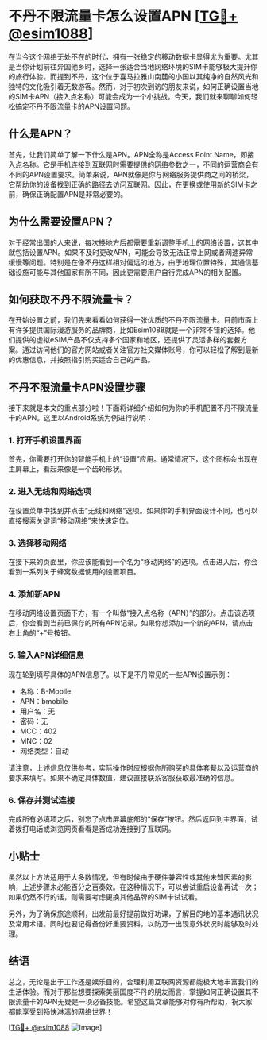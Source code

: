 # 不丹不限流量卡怎么设置APN [[TG💪+ @esim1088](https://t.me/s/esim1088)]

在当今这个网络无处不在的时代，拥有一张稳定的移动数据卡显得尤为重要。尤其是当你计划前往异国他乡时，选择一张适合当地网络环境的SIM卡能够极大提升你的旅行体验。而提到不丹，这个位于喜马拉雅山南麓的小国以其纯净的自然风光和独特的文化吸引着无数游客。然而，对于初次到访的朋友来说，如何正确设置当地的SIM卡APN（接入点名称）可能会成为一个小挑战。今天，我们就来聊聊如何轻松搞定不丹不限流量卡的APN设置问题。

## 什么是APN？

首先，让我们简单了解一下什么是APN。APN全称是Access Point Name，即接入点名称。它是手机连接到互联网时需要提供的网络参数之一，不同的运营商会有不同的APN设置要求。简单来说，APN就像是你与网络服务提供商之间的桥梁，它帮助你的设备找到正确的路径去访问互联网。因此，在更换或使用新的SIM卡之前，确保正确配置APN是非常必要的。

## 为什么需要设置APN？

对于经常出国的人来说，每次换地方后都需要重新调整手机上的网络设置，这其中就包括设置APN。如果不及时更改APN，可能会导致无法正常上网或者网速异常缓慢等问题。特别是在像不丹这样相对偏远的地方，由于地理位置特殊，其通信基础设施可能与其他国家有所不同，因此更需要用户自行完成APN的相关配置。

## 如何获取不丹不限流量卡？

在开始设置之前，我们先来看看如何获得一张优质的不丹不限流量卡。目前市面上有许多提供国际漫游服务的品牌商，比如Esim1088就是一个非常不错的选择。他们提供的虚拟eSIM产品不仅支持多个国家和地区，还提供了灵活多样的套餐方案。通过访问他们的官方网站或者关注官方社交媒体账号，你可以轻松了解到最新的优惠信息，并按照指引购买适合自己的产品。

## 不丹不限流量卡APN设置步骤

接下来就是本文的重点部分啦！下面将详细介绍如何为你的手机配置不丹不限流量卡的APN。这里以Android系统为例进行说明：

### 1. 打开手机设置界面
首先，你需要打开你的智能手机上的“设置”应用。通常情况下，这个图标会出现在主屏幕上，看起来像是一个齿轮形状。

### 2. 进入无线和网络选项
在设置菜单中找到并点击“无线和网络”选项。如果你的手机界面设计不同，也可以直接搜索关键词“移动网络”来快速定位。

### 3. 选择移动网络
在接下来的页面里，你应该能看到一个名为“移动网络”的选项。点击进入后，你会看到一系列关于蜂窝数据使用的设置项目。

### 4. 添加新APN
在移动网络设置页面下方，有一个叫做“接入点名称（APN）”的部分。点击该选项后，你会看到当前已保存的所有APN记录。如果你想添加一个新的APN，请点击右上角的“+”号按钮。

### 5. 输入APN详细信息
现在轮到填写具体的APN信息了。以下是不丹常见的一些APN设置示例：
- 名称：B-Mobile
- APN：bmobile
- 用户名：无
- 密码：无
- MCC：402
- MNC：02
- 网络类型：自动

请注意，上述信息仅供参考，实际操作时应根据你所购买的具体套餐以及运营商的要求来填写。如果不确定具体数值，建议直接联系客服获取最准确的信息。

### 6. 保存并测试连接
完成所有必填项之后，别忘了点击屏幕底部的“保存”按钮。然后返回到主界面，试着拨打电话或浏览网页看看是否成功连接到了互联网。

## 小贴士

虽然以上方法适用于大多数情况，但有时候由于硬件兼容性或其他未知因素的影响，上述步骤未必能百分之百奏效。在这种情况下，可以尝试重启设备再试一次；如果仍然不行的话，则需要考虑更换其他品牌的SIM卡试试看。

另外，为了确保旅途顺利，出发前最好提前做好功课，了解目的地的基本通讯状况及常用术语。同时也要记得备份好重要资料，以防万一出现意外状况时能够及时处理。

## 结语

总之，无论是出于工作还是娱乐目的，合理利用互联网资源都能极大地丰富我们的生活体验。而对于那些想要探索美丽国度不丹的朋友而言，掌握如何正确设置其不限流量卡的APN无疑是一项必备技能。希望这篇文章能够对你有所帮助，祝大家都能享受到畅快淋漓的网络世界！

[[TG💪+ @esim1088](https://t.me/s/esim1088) ![Image](https://i.postimg.cc/4NQfJmqS/Snipaste-2025-05-13-00-14-12.png)]